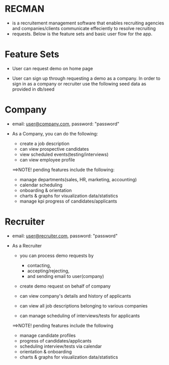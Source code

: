 # RECMAN 
* is a recruitement management software that enables recruiting agencies and companies/clients communicate effeciently to resolve recruiting 
* requests. Below is the feature sets and basic user flow for the app.

# Feature Sets

* User can request demo on home page

* User can sign up through requesting a demo as a company. In order to sign in as a company or recruiter use the following seed data as provided in db/seed

# Company
  * email: user@company.com, password: "password"

  * As a Company, you can do the following:
    * create a job description
    * can view prospective candidates
    * view scheduled events(testing/interviews)
    * can view employee profile

    ==>NOTE! pending features include the following:
    * manage departments(sales, HR, marketing, accounting)
    * calendar scheduling
    * onboarding & orientation
    * charts & graphs for visualization data/statistics
    * manage kpi progress of candidates/applicants

# Recruiter
  * email: user@recruiter.com, password: "password"

* As a Recruiter
  * you can process demo requests by
    * contacting, 
    * accepting/rejecting,
    * and sending email to user(company)

  * create demo request on behalf of company  
  * can view company's details and history of applicants
  * can view all job descriptions belonging to various companies
  * can manage scheduling of interviews/tests for applicants

  ==>NOTE! pending features include the following
    * manage candidate profiles
    * progress of candidates/applicants
    * scheduling interview/tests via calendar
    * orientation & onboarding
    * charts & graphs for visualization data/statistics

